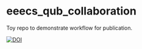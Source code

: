 

# eeecs_qub_collaboration

Toy repo to demonstrate workflow for publication.


[![DOI](https://sandbox.zenodo.org/badge/570571382.svg)](https://sandbox.zenodo.org/badge/latestdoi/570571382)
